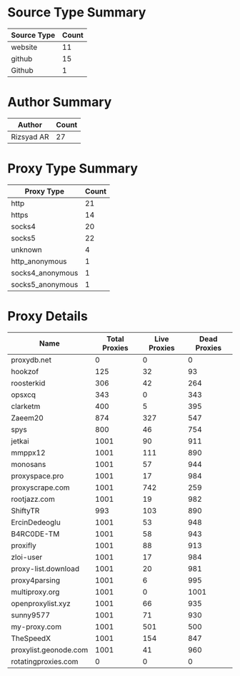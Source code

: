 # Source Type Summary

| Source Type | Count |
|-------------|-------|
| website | 11 |
| github | 15 |
| Github | 1 |


# Author Summary

| Author | Count |
|--------|-------|
| Rizsyad AR | 27 |


# Proxy Type Summary

| Proxy Type | Count |
|------------|-------|
| http | 21 |
| https | 14 |
| socks4 | 20 |
| socks5 | 22 |
| unknown | 4 |
| http_anonymous | 1 |
| socks4_anonymous | 1 |
| socks5_anonymous | 1 |


# Proxy Details

| Name | Total Proxies | Live Proxies | Dead Proxies |
|------|---------------|--------------|---------------|
| proxydb.net | 0 | 0 | 0 |
| hookzof | 125 | 32 | 93 |
| roosterkid | 306 | 42 | 264 |
| opsxcq | 343 | 0 | 343 |
| clarketm | 400 | 5 | 395 |
| Zaeem20 | 874 | 327 | 547 |
| spys | 800 | 46 | 754 |
| jetkai | 1001 | 90 | 911 |
| mmppx12 | 1001 | 111 | 890 |
| monosans | 1001 | 57 | 944 |
| proxyspace.pro | 1001 | 17 | 984 |
| proxyscrape.com | 1001 | 742 | 259 |
| rootjazz.com | 1001 | 19 | 982 |
| ShiftyTR | 993 | 103 | 890 |
| ErcinDedeoglu | 1001 | 53 | 948 |
| B4RC0DE-TM | 1001 | 58 | 943 |
| proxifly | 1001 | 88 | 913 |
| zloi-user | 1001 | 17 | 984 |
| proxy-list.download | 1001 | 20 | 981 |
| proxy4parsing | 1001 | 6 | 995 |
| multiproxy.org | 1001 | 0 | 1001 |
| openproxylist.xyz | 1001 | 66 | 935 |
| sunny9577 | 1001 | 71 | 930 |
| my-proxy.com | 1001 | 501 | 500 |
| TheSpeedX | 1001 | 154 | 847 |
| proxylist.geonode.com | 1001 | 41 | 960 |
| rotatingproxies.com | 0 | 0 | 0 |
